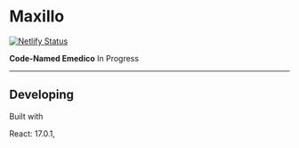 # Maxillo

[![Netlify Status](https://api.netlify.com/api/v1/badges/c0a9bf07-e7b3-407c-81b0-4245f7ecd4bd/deploy-status)](https://app.netlify.com/sites/maxillo/deploys)

**Code-Named Emedico**
In Progress

---

## Developing

Built with 

React: 17.0.1,


